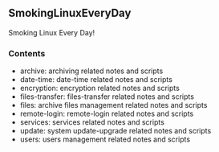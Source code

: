 ## SmokingLinuxEveryDay
Smoking Linux Every Day!

### Contents
* archive: archiving related notes and scripts
* date-time: date-time related notes and scripts
* encryption: encryption related notes and scripts
* files-transfer: files-transfer related notes and scripts
* files: archive files management related notes and scripts
* remote-login: remote-login related notes and scripts
* services: services related notes and scripts
* update: system update-upgrade related notes and scripts
* users: users management related notes and scripts

